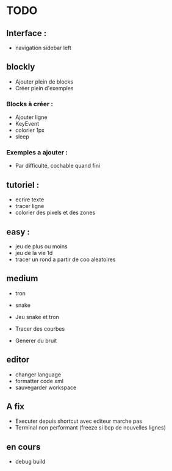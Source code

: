 # TODO

## Interface : 

- navigation sidebar left


## blockly

- Ajouter plein de blocks 
- Créer plein d'exemples

### Blocks à créer :

- Ajouter ligne
- KeyEvent
- colorier 1px
- sleep

### Exemples a ajouter :

- Par difficulté, cochable quand fini

## tutoriel :

 - ecrire texte
 - tracer ligne
 - colorier des pixels et des zones

## easy :

 - jeu de plus ou moins
 - jeu de la vie 1d
 - tracer un rond a partir de coo aleatoires

 ## medium

 - tron
 - snake


- Jeu snake et tron
- Tracer des courbes
- Generer du bruit

## editor

- changer language
- formatter code xml
- sauvegarder workspace



## A fix

- Executer depuis shortcut avec editeur marche pas
- Terminal non performant (freeze si bcp de nouvelles lignes)


## en cours

- debug build